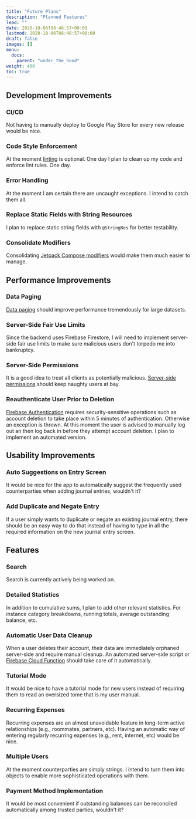 ```yaml
---
title: "Future Plans"
description: "Planned Features"
lead: ""
date: 2020-10-06T08:48:57+00:00
lastmod: 2020-10-06T08:48:57+00:00
draft: false
images: []
menu:
  docs:
    parent: "under_the_hood"
weight: 400
toc: true
---
```


## Development Improvements

### CI/CD

Not having to manually deploy to Google Play Store for every new release would be nice.

### Code Style Enforcement

At the moment [linting](https://developer.android.com/studio/write/lint) is optional. One day I plan to clean up my code and enforce lint rules. One day.

### Error Handling

At the moment I am certain there are uncaught exceptions. I intend to catch them all.

### Replace Static Fields with String Resources

I plan to replace static string fields with `@StringRes` for better testability.

### Consolidate Modifiers

Consolidating [Jetpack Compose modifiers](https://developer.android.com/jetpack/compose/modifiers) would make them much easier to manage.

## Performance Improvements

### Data Paging

[Data paging](https://firebase.google.com/docs/firestore/query-data/query-cursors) should improve performance tremendously for large datasets.

### Server-Side Fair Use Limits

Since the backend uses Firebase Firestore, I will need to implement server-side fair use limits to make sure malicious users don't torpedo me into bankruptcy.

### Server-Side Permissions

It is a good idea to treat all clients as potentially malicious. [Server-side permissions](https://firebase.google.com/docs/firestore/security/overview) should keep naughty users at bay.

### Reauthenticate User Prior to Deletion

[Firebase Authentication](https://firebase.google.com/docs/auth) requires security-sensitive operations such as account deletion to take place within 5 minutes of authentication. Otherwise an exception is thrown. At this moment the user is advised to manually log out an then log back in before they attempt account deletion. I plan to implement an automated version.

## Usability Improvements

### Auto Suggestions on Entry Screen

It would be nice for the app to automatically suggest the frequently used counterparties when adding journal entries, wouldn't it?

### Add Duplicate and Negate Entry

If a user simply wants to duplicate or negate an existing journal entry, there should be an easy way to do that instead of having to type in all the required information on the new journal entry screen.

## Features

### Search

Search is currently actively being worked on.

### Detailed Statistics

In addition to cumulative sums, I plan to add other relevant statistics. For instance category breakdowns, running totals, average outstanding balance, etc.

### Automatic User Data Cleanup

When a user deletes their account, their data are immediately orphaned server-side and require manual cleanup. An automated server-side script or [Firebase Cloud Function](https://firebase.google.com/docs/functions) should take care of it automatically.

### Tutorial Mode

It would be nice to have a tutorial mode for new users instead of requiring them to read an oversized tome that is my user manual.

### Recurring Expenses

Recurring expenses are an almost unavoidable feature in long-term active relationships (e.g., roommates, partners, etc). Having an automatic way of entering regularly recurring expenses (e.g., rent, internet, etc) would be nice.

### Multiple Users

At the moment counterparties are simply strings. I intend to turn them into objects to enable more sophisticated operations with them.

### Payment Method Implementation

It would be most convenient if outstanding balances can be reconciled automatically among trusted parties, wouldn't it?
